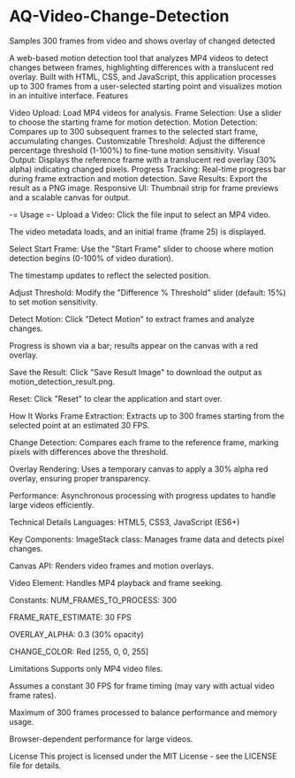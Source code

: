# AQ-Video-Change-Detection
Samples 300 frames from video and shows overlay of changed detected

A web-based motion detection tool that analyzes MP4 videos to detect changes between frames, highlighting differences with a translucent red overlay. Built with HTML, CSS, and JavaScript, this application processes up to 300 frames from a user-selected starting point and visualizes motion in an intuitive interface.
Features

Video Upload: Load MP4 videos for analysis.
Frame Selection: Use a slider to choose the starting frame for motion detection.
Motion Detection: Compares up to 300 subsequent frames to the selected start frame, accumulating changes.
Customizable Threshold: Adjust the difference percentage threshold (1-100%) to fine-tune motion sensitivity.
Visual Output: Displays the reference frame with a translucent red overlay (30% alpha) indicating changed pixels.
Progress Tracking: Real-time progress bar during frame extraction and motion detection.
Save Results: Export the result as a PNG image.
Responsive UI: Thumbnail strip for frame previews and a scalable canvas for output.

-= Usage =-
Upload a Video:
Click the file input to select an MP4 video.

The video metadata loads, and an initial frame (frame 25) is displayed.

Select Start Frame:
Use the "Start Frame" slider to choose where motion detection begins (0-100% of video duration).

The timestamp updates to reflect the selected position.

Adjust Threshold:
Modify the "Difference % Threshold" slider (default: 15%) to set motion sensitivity.

Detect Motion:
Click "Detect Motion" to extract frames and analyze changes.

Progress is shown via a bar; results appear on the canvas with a red overlay.

Save the Result:
Click "Save Result Image" to download the output as motion_detection_result.png.

Reset:
Click "Reset" to clear the application and start over.

How It Works
Frame Extraction: Extracts up to 300 frames starting from the selected point at an estimated 30 FPS.

Change Detection: Compares each frame to the reference frame, marking pixels with differences above the threshold.

Overlay Rendering: Uses a temporary canvas to apply a 30% alpha red overlay, ensuring proper transparency.

Performance: Asynchronous processing with progress updates to handle large videos efficiently.

Technical Details
Languages: HTML5, CSS3, JavaScript (ES6+)

Key Components:
ImageStack class: Manages frame data and detects pixel changes.

Canvas API: Renders video frames and motion overlays.

Video Element: Handles MP4 playback and frame seeking.

Constants:
NUM_FRAMES_TO_PROCESS: 300

FRAME_RATE_ESTIMATE: 30 FPS

OVERLAY_ALPHA: 0.3 (30% opacity)

CHANGE_COLOR: Red [255, 0, 0, 255]

Limitations
Supports only MP4 video files.

Assumes a constant 30 FPS for frame timing (may vary with actual video frame rates).

Maximum of 300 frames processed to balance performance and memory usage.

Browser-dependent performance for large videos.

License
This project is licensed under the MIT License - see the LICENSE file for details.

